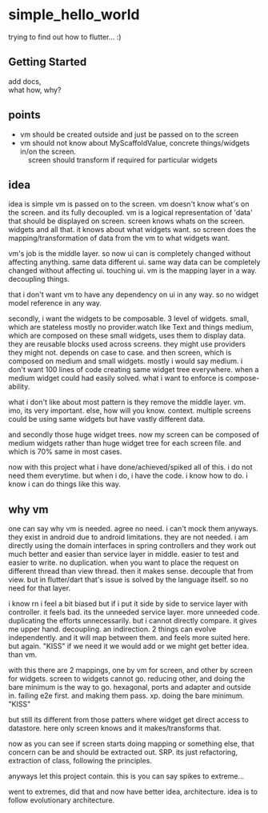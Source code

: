 # simple_hello_world

trying to find out how to flutter... :)

## Getting Started

add docs,   
what how, why?

## points

- vm should be created outside and just be passed on to the screen
- vm should not know about MyScaffoldValue, concrete things/widgets in/on the screen.  
  &nbsp;&nbsp;&nbsp;&nbsp;screen should transform if required for particular widgets

## idea

idea is simple vm is passed on to the screen.
vm doesn't know what's on the screen. and its fully decoupled.
vm is a logical representation of 'data' that should be displayed on screen.
screen knows whats on the screen. widgets and all that.
it knows about what widgets want.
so screen does the mapping/transformation of data from the vm to what widgets want.

vm's job is the middle layer. so now ui can is completely changed without affecting anything.
same data different ui.
same way data can be completely changed without affecting ui. touching ui.
vm is the mapping layer in a way. decoupling things.

that i don't want vm to have any dependency on ui in any way.
so no widget model reference in any way.

secondly, i want the widgets to be composable.
3 level of widgets.
small, which are stateless mostly no provider.watch like Text and things
medium, which are composed on these small widgets, uses them to display data.
they are reusable blocks used across screens. they might use providers they might not.
depends on case to case.
and then screen, which is composed on medium and small widgets. mostly i would say medium.
i don't want 100 lines of code creating same widget tree everywhere. when a medium widget could had
easily solved.
what i want to enforce is compose-ability.

what i don't like about most pattern is they remove the middle layer. vm.
imo, its very important.
else, how will you know. context.
multiple screens could be using same widgets but have vastly different data.

and secondly those huge widget trees.
now my screen can be composed of medium widgets rather than huge widget tree for each screen file.
and which is 70% same in most cases.

now with this project what i have done/achieved/spiked all of this.
i do not need them everytime. but when i do, i have the code. i know how to do.
i know i can do things like this way.

## why vm

one can say why vm is needed.
agree no need.
i can't mock them anyways.
they exist in android due to android limitations. they are not needed.
i am directly using the domain interfaces in spring controllers and
they work out much better and easier than service layer in middle.
easier to test and easier to write. no duplication.
when you want to place the request on different thread than view thread. then it makes sense.
decouple that from view.
but in flutter/dart that's issue is solved by the language itself.
so no need for that layer.

i know rn i feel a bit biased but if i put it side by side to service layer with controller.
it feels bad. its the unneeded service layer. more unneeded code. duplicating the efforts
unnecessarily.
but i cannot directly compare. it gives me upper hand.
decoupling. an indirection. 2 things can evolve independently.
and it will map between them.
and feels more suited here.
but again. "KISS"
if we need it we would add or we might get better idea. than vm.

with this there are 2 mappings, one by vm for screen, and other by screen for widgets.
screen to widgets cannot go. reducing other, and doing the bare minimum is the way to go.
hexagonal, ports and adapter and outside in. failing e2e first. and making them pass. xp.
doing the bare minimum.
"KISS"

but still its different from those patters where widget get direct access to datastore.
here only screen knows and it makes/transforms that.

now as you can see if screen starts doing mapping or something else, that concern can be and should
be extracted out.
SRP.
its just refactoring, extraction of class, following the principles.

anyways let this project contain. this is you can say spikes to extreme...

went to extremes, did that and now have better idea, architecture.
idea is to follow evolutionary architecture.